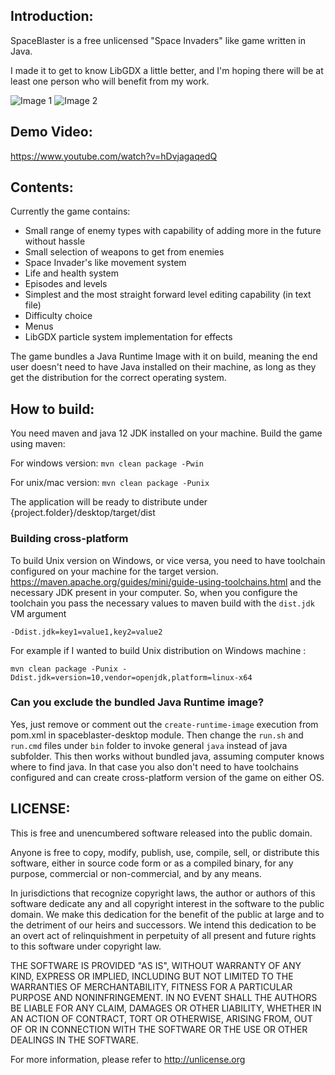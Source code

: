 ## Introduction: ##
SpaceBlaster is a free unlicensed "Space Invaders" like game written in Java.

I made it to get to know LibGDX a little better, and I'm hoping there will be at least one person who will benefit from my work. 

![Image 1](https://i.imgur.com/NLSvNB4.jpg)
![Image 2](https://i.imgur.com/V8vM9rk.jpg)

## Demo Video: ##
https://www.youtube.com/watch?v=hDvjagaqedQ


## Contents: ##
Currently the game contains:

* Small range of enemy types with capability of adding more in the future without hassle
* Small selection of weapons to get from enemies
* Space Invader's like movement system
* Life and health system
* Episodes and levels
* Simplest and the most straight forward level editing capability (in text file)
* Difficulty choice
* Menus
* LibGDX particle system implementation for effects

The game bundles a Java Runtime Image with it on build, meaning the end user doesn't
need to have Java installed on their machine, as long as they get the distribution for 
the correct operating system.

## How to build: ##
You need maven and java 12 JDK installed on your machine.
Build the game using maven:

For windows version: `mvn clean package -Pwin`

For unix/mac version: `mvn clean package -Punix`

The application will be ready to distribute under {project.folder}/desktop/target/dist

### Building cross-platform ###
To build Unix version on Windows, or vice versa, you need to have toolchain configured
on your machine for the target version. https://maven.apache.org/guides/mini/guide-using-toolchains.html 
and the necessary JDK present in your computer.
So, when you configure the toolchain you pass the necessary values to maven build with the `dist.jdk` VM argument 
```
-Ddist.jdk=key1=value1,key2=value2
```

For example if I wanted to build Unix distribution on Windows machine : 
```
mvn clean package -Punix -Ddist.jdk=version=10,vendor=openjdk,platform=linux-x64
```

### Can you exclude the bundled Java Runtime image? ###

Yes, just remove or comment out the `create-runtime-image` execution from pom.xml in spaceblaster-desktop module.
Then change the `run.sh` and `run.cmd` files under `bin` folder to invoke general `java` instead of java subfolder.
This then works without bundled java, assuming computer knows where to find java. In that case you also don't need 
to have toolchains configured and can create cross-platform version of the game on either OS.

## LICENSE: ##

This is free and unencumbered software released into the public domain.

Anyone is free to copy, modify, publish, use, compile, sell, or
distribute this software, either in source code form or as a compiled
binary, for any purpose, commercial or non-commercial, and by any
means.

In jurisdictions that recognize copyright laws, the author or authors
of this software dedicate any and all copyright interest in the
software to the public domain. We make this dedication for the benefit
of the public at large and to the detriment of our heirs and
successors. We intend this dedication to be an overt act of
relinquishment in perpetuity of all present and future rights to this
software under copyright law.

THE SOFTWARE IS PROVIDED "AS IS", WITHOUT WARRANTY OF ANY KIND,
EXPRESS OR IMPLIED, INCLUDING BUT NOT LIMITED TO THE WARRANTIES OF
MERCHANTABILITY, FITNESS FOR A PARTICULAR PURPOSE AND NONINFRINGEMENT.
IN NO EVENT SHALL THE AUTHORS BE LIABLE FOR ANY CLAIM, DAMAGES OR
OTHER LIABILITY, WHETHER IN AN ACTION OF CONTRACT, TORT OR OTHERWISE,
ARISING FROM, OUT OF OR IN CONNECTION WITH THE SOFTWARE OR THE USE OR
OTHER DEALINGS IN THE SOFTWARE.

For more information, please refer to http://unlicense.org